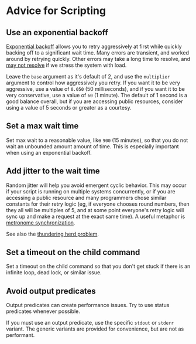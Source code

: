 # Advice for Scripting

## Use an exponential backoff

[Exponential backoff](https://en.wikipedia.org/wiki/Exponential_backoff) allows you to retry
aggressively at first while quickly backing off to a significant wait time. Many errors are
transient, and worked around by retrying quickly. Other errors may take a long time to resolve, and
[may not resolve](https://en.wikipedia.org/wiki/Thundering_herd_problem) if we stress the system
with load.

Leave the `base` argument as it's default of 2, and use the `multiplier` argument to control how
aggressively you retry. If you want it to be very aggressive, use a value of `0.050` (50
milliseconds), and if you want it to be very conservative, use a value of `60` (1 minute). The
default of 1 second is a good balance overall, but if you are accessing public resources, consider
using a value of 5 seconds or greater as a courtesy.

## Set a max wait time

Set max wait to a reasonable value, like `900` (15 minutes), so that you do not wait an unbounded
amount amount of time. This is especially important when using an exponential backoff.

## Add jitter to the wait time

Random jitter will help you avoid emergent cyclic behavior. This may occur if your script is running
on multiple systems concurrently, or if you are accessing a public resource and many programmers
chose similar constants for their retry logic (eg, if everyone chooses round numbers, then they all
will be multiples of 5, and at some point everyone's retry logic will sync up and make a request at
the exact same time). A useful metaphor is
[metronome synchronization](https://www.youtube.com/watch?v=T58lGKREubo).

See also the [thundering herd problem](https://en.wikipedia.org/wiki/Thundering_herd_problem).

## Set a timeout on the child command

Set a timeout on the child command so that you don't get stuck if there is an infinite loop, dead
lock, or similar issue.

## Avoid output predicates

Output predicates can create performance issues. Try to use status predicates whenever possible.

If you must use an output predicate, use the specific `stdout` or `stderr` variant. The generic
variants are provided for convenience, but are not as performant.

